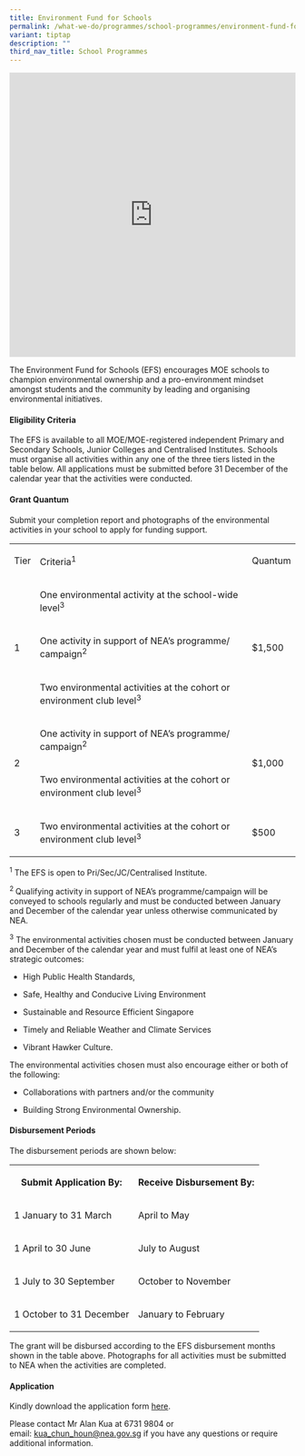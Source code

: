 ```yaml
---
title: Environment Fund for Schools
permalink: /what-we-do/programmes/school-programmes/environment-fund-for-schools/
variant: tiptap
description: ""
third_nav_title: School Programmes
---
```

<div class="iframe-wrapper">
<iframe height="500" width="100%" allowfullscreen="true" frameborder="0" src="https://www.youtube.com/embed/IPVY8tVxv7k"></iframe>
</div>
<p>The Environment Fund for Schools (EFS) encourages MOE schools to champion
environmental ownership and a pro-environment mindset amongst students
and the community by leading and organising environmental initiatives.&nbsp;</p>
<h4>Eligibility Criteria</h4>
<p>The EFS is available to all MOE/MOE-registered independent Primary and
Secondary Schools, Junior Colleges and Centralised Institutes. Schools
must organise all activities within any one of the three tiers listed in
the table below. All applications must be submitted before 31 December
of the calendar year that the activities were conducted.</p>
<h4>Grant Quantum</h4>
<p>Submit your completion report and photographs of the environmental activities
in your school to apply for funding support.</p>
<table style="minWidth: 75px">
<colgroup>
<col>
<col>
<col>
</colgroup>
<tbody>
<tr>
<td rowspan="1" colspan="1">
<p>Tier</p>
</td>
<td rowspan="1" colspan="1">
<p>Criteria<sup>1</sup>
</p>
</td>
<td rowspan="1" colspan="1">
<p>Quantum</p>
</td>
</tr>
<tr>
<td rowspan="3" colspan="1">
<p>1</p>
</td>
<td rowspan="1" colspan="1">
<p>One environmental activity at the school-wide level<sup>3</sup>
</p>
</td>
<td rowspan="3" colspan="1">
<p>$1,500</p>
</td>
</tr>
<tr>
<td rowspan="1" colspan="1">
<p>One activity in support of NEA’s programme/ campaign<sup>2</sup>
</p>
</td>
</tr>
<tr>
<td rowspan="1" colspan="1">
<p>Two environmental activities at the cohort or environment club level<sup>3</sup>
</p>
</td>
</tr>
<tr>
<td rowspan="2" colspan="1">
<p>2</p>
</td>
<td rowspan="1" colspan="1">
<p>One activity in support of NEA’s programme/ campaign<sup>2</sup>
</p>
</td>
<td rowspan="2" colspan="1">
<p>$1,000</p>
</td>
</tr>
<tr>
<td rowspan="1" colspan="1">
<p>Two environmental activities at the cohort or environment club level<sup>3</sup>
</p>
</td>
</tr>
<tr>
<td rowspan="1" colspan="1">
<p>3</p>
</td>
<td rowspan="1" colspan="1">
<p>Two environmental activities at the cohort or environment club level<sup>3</sup>
</p>
</td>
<td rowspan="1" colspan="1">
<p>$500</p>
</td>
</tr>
</tbody>
</table>
<p><sup>1</sup> The EFS is open to Pri/Sec/JC/Centralised Institute.</p>
<p><sup>2&nbsp;</sup>Qualifying activity in support of NEA’s programme/campaign
will be conveyed to schools regularly and must be conducted between January
and December of the calendar year&nbsp;unless otherwise communicated by
NEA.</p>
<p><sup>3</sup> The environmental activities chosen must be conducted between
January and December of the calendar year&nbsp;and must fulfil at least
one of NEA’s strategic outcomes:</p>
<ul>
<li>
<p>High Public Health Standards,</p>
</li>
<li>
<p>Safe, Healthy and Conducive Living Environment</p>
</li>
<li>
<p>Sustainable and Resource Efficient Singapore</p>
</li>
<li>
<p>Timely and Reliable Weather and Climate Services</p>
</li>
<li>
<p>Vibrant Hawker Culture.</p>
</li>
</ul>
<p>The environmental activities chosen must also encourage either or both
of the following:</p>
<ul>
<li>
<p>Collaborations with partners and/or the community</p>
</li>
<li>
<p>Building Strong Environmental Ownership.</p>
</li>
</ul>
<h4>Disbursement Periods</h4>
<p>The disbursement periods are shown below:</p>
<table style="minWidth: 50px">
<colgroup>
<col>
<col>
</colgroup>
<tbody>
<tr>
<th rowspan="1" colspan="1">
<p>Submit Application By:</p>
</th>
<th rowspan="1" colspan="1">
<p>Receive Disbursement By:</p>
</th>
</tr>
<tr>
<td rowspan="1" colspan="1">
<p>1 January to 31 March</p>
</td>
<td rowspan="1" colspan="1">
<p>April to May</p>
</td>
</tr>
<tr>
<td rowspan="1" colspan="1">
<p>1 April to 30 June</p>
</td>
<td rowspan="1" colspan="1">
<p>July to August</p>
</td>
</tr>
<tr>
<td rowspan="1" colspan="1">
<p>1 July to 30 September</p>
</td>
<td rowspan="1" colspan="1">
<p>October to November</p>
</td>
</tr>
<tr>
<td rowspan="1" colspan="1">
<p>1 October to 31 December</p>
</td>
<td rowspan="1" colspan="1">
<p>January to February</p>
</td>
</tr>
</tbody>
</table>
<p>The grant will be disbursed according to the EFS disbursement months shown
in the table above. Photographs for all activities must be submitted to
NEA when the activities are completed.</p>
<h4>Application</h4>
<p>Kindly download the application form <a href="https://t553-p540-blue-admin.prd.cwp2.sg/docs/default-source/cgs/efs-application-form-24oct.docx" rel="noopener nofollow" target="_blank">here</a>.</p>
<p>Please contact Mr Alan Kua at 6731 9804 or email:&nbsp;<a href="mailto:kua_chun_houn@nea.gov.sg" rel="noopener noreferrer nofollow" target="_blank">kua_chun_houn@nea.gov.sg</a>&nbsp;if
you have any questions or require additional information.</p>
<p></p>